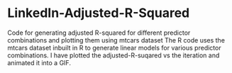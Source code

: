 # LinkedIn-Adjusted-R-Squared
Code for generating adjusted R-squared for different predictor combinations and plotting them using mtcars dataset
The R code uses the mtcars dataset inbuilt in R to generate linear models for various predictor combinations.
I have plotted the adjusted-R-suqared vs the iteration and animated it into a GIF.
